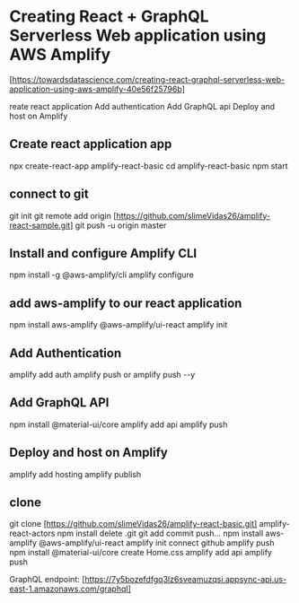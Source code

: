 # Creating React + GraphQL Serverless Web application using AWS Amplify

[https://towardsdatascience.com/creating-react-graphql-serverless-web-application-using-aws-amplify-40e56f25796b]

reate react application
Add authentication
Add GraphQL api
Deploy and host on Amplify

## Create react application app

npx create-react-app amplify-react-basic
cd amplify-react-basic
npm start

## connect to git

git init
git remote add origin [https://github.com/slimeVidas26/amplify-react-sample.git]
git push -u origin master

## Install and configure Amplify CLI

npm install -g @aws-amplify/cli
amplify configure

## add aws-amplify to our react application

npm install aws-amplify @aws-amplify/ui-react
amplify init

## Add Authentication

amplify add auth
amplify push or amplify push --y

## Add GraphQL API

npm install @material-ui/core
amplify add api
amplify push

## Deploy and host on Amplify

amplify add hosting
amplify publish

## clone

git clone [https://github.com/slimeVidas26/amplify-react-basic.git] amplify-react-actors
npm install
delete .git
git  add commit push...
npm install aws-amplify @aws-amplify/ui-react
amplify init
connect github
amplify push
npm install @material-ui/core
create Home.css
amplify add api
amplify push

GraphQL endpoint: [https://7y5bozefdfgq3lz6sveamuzqsi.appsync-api.us-east-1.amazonaws.com/graphql]

